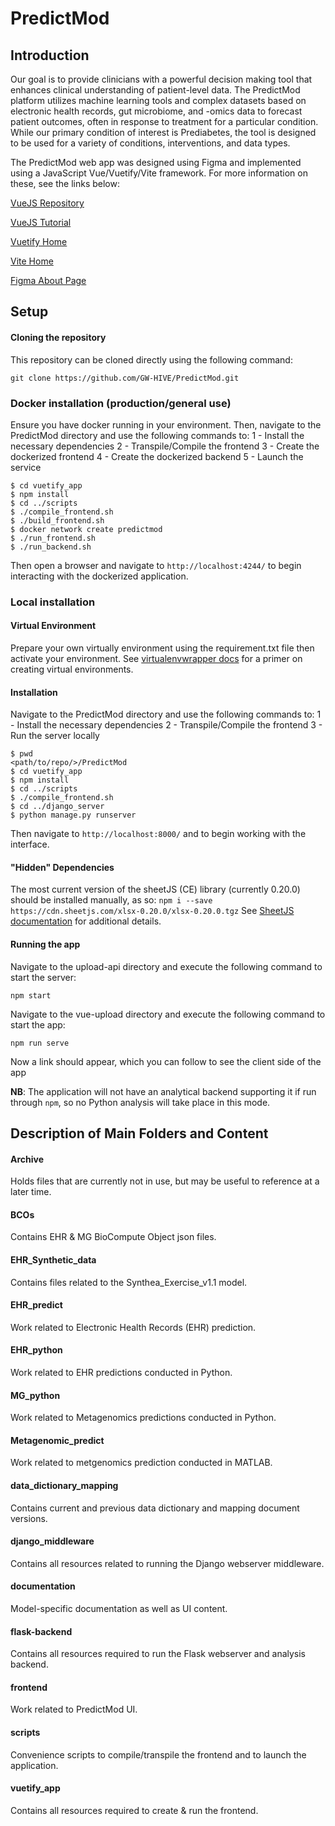 # PredictMod
## Introduction
Our goal is to provide clinicians with a powerful decision making tool that enhances clinical understanding of patient-level data. The PredictMod platform utilizes machine learning tools and complex datasets based on electronic health records, gut microbiome, and -omics data to forecast patient outcomes, often in response to treatment for a particular condition. While our primary condition of interest is Prediabetes, the tool is designed to be used for a variety of conditions, interventions, and data types.

The PredictMod web app was designed using Figma and implemented using a JavaScript Vue/Vuetify/Vite framework. For more information on these, see the links below:

[VueJS Repository](https://github.com/vuejs/core)

[VueJS Tutorial](https://code.visualstudio.com/docs/nodejs/vuejs-tutorial)

[Vuetify Home](https://vuetifyjs.com/en/)

[Vite Home](https://vitejs.dev/)

[Figma About Page](https://www.figma.com/about/)


## Setup
#### Cloning the repository
This repository can be cloned directly using the following command: 

```
git clone https://github.com/GW-HIVE/PredictMod.git
```

### Docker installation (production/general use)
Ensure you have docker running in your environment. Then, navigate to the PredictMod directory and use the following commands to:
1 - Install the necessary dependencies
2 - Transpile/Compile the frontend
3 - Create the dockerized frontend
4 - Create the dockerized backend
5 - Launch the service

```
$ cd vuetify_app
$ npm install
$ cd ../scripts
$ ./compile_frontend.sh
$ ./build_frontend.sh
$ docker network create predictmod
$ ./run_frontend.sh
$ ./run_backend.sh
```
Then open a browser and navigate to `http://localhost:4244/` to begin interacting with the dockerized application.
### Local installation

#### Virtual Environment
Prepare your own virtually environment using the requirement.txt file then activate your environment.
See [virtualenvwrapper docs](https://virtualenvwrapper.readthedocs.io/en/latest/) for a primer on creating virtual environments.

#### Installation
Navigate to the PredictMod directory and use the following commands to:
1 - Install the necessary dependencies
2 - Transpile/Compile the frontend
3 - Run the server locally
```
$ pwd
<path/to/repo/>/PredictMod
$ cd vuetify_app
$ npm install
$ cd ../scripts
$ ./compile_frontend.sh
$ cd ../django_server
$ python manage.py runserver
```
Then navigate to `http://localhost:8000/` and to begin working with the interface.

#### "Hidden" Dependencies
The most current version of the sheetJS (CE) library (currently 0.20.0) should be installed manually, as so:
`npm i --save https://cdn.sheetjs.com/xlsx-0.20.0/xlsx-0.20.0.tgz`
See [SheetJS documentation](https://docs.sheetjs.com/docs/getting-started/installation/nodejs) for additional details.

#### Running the app

Navigate to the upload-api directory and execute the following command to start the server:

```
npm start
```
Navigate to the vue-upload directory and execute the following command to start the app:
```
npm run serve
```
Now a link should appear, which you can follow to see the client side of the app

**NB**: The application will not have an analytical backend supporting it if run through `npm`, so no Python analysis will take place in this mode. 

## Description of Main Folders and Content

#### Archive
Holds files that are currently not in use, but may be useful to reference at a later time. 

#### BCOs
Contains EHR & MG BioCompute Object json files.

#### EHR_Synthetic_data
Contains files related to the Synthea_Exercise_v1.1 model.

#### EHR_predict
Work related to Electronic Health Records (EHR) prediction.

#### EHR_python
Work related to EHR predictions conducted in Python. 

#### MG_python
Work related to Metagenomics predictions conducted in Python. 

#### Metagenomic_predict 
Work related to metgenomics prediction conducted in MATLAB. 

#### data_dictionary_mapping
Contains current and previous data dictionary and mapping document versions.

#### django_middleware
Contains all resources related to running the Django webserver middleware.

#### documentation 
Model-specific documentation as well as UI content. 

#### flask-backend
Contains all resources required to run the Flask webserver and analysis backend.

#### frontend 
Work related to PredictMod UI. 

#### scripts
Convenience scripts to compile/transpile the frontend and to launch the application.

#### vuetify_app
Contains all resources required to create & run the frontend.

